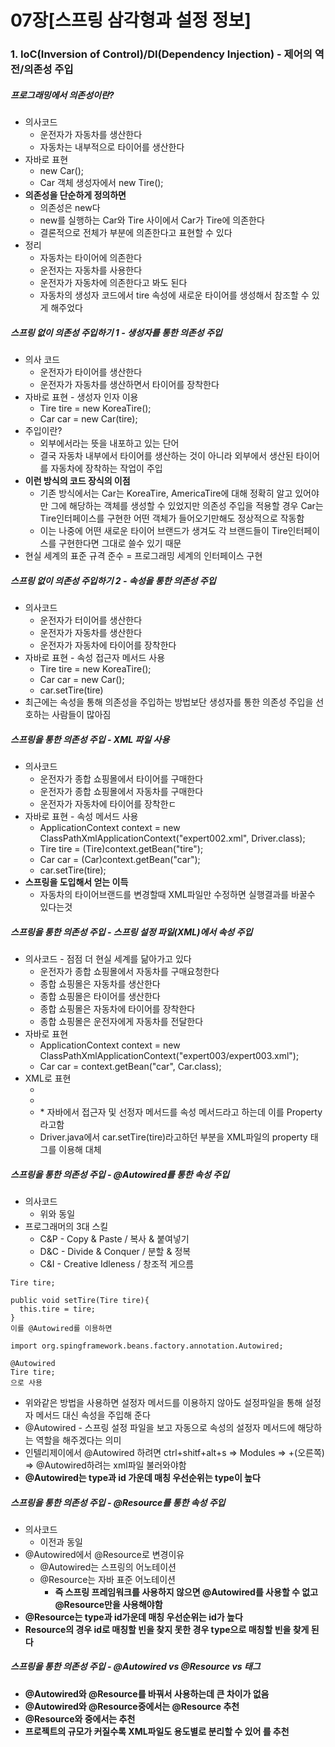 # 07장[스프링 삼각형과 설정 정보]
### 1. IoC(Inversion of Control)/DI(Dependency Injection) - 제어의 역전/의존성 주입
##### 프로그래밍에서 의존성이란?
* 의사코드
  * 운전자가 자동차를 생산한다
  * 자동차는 내부적으로 타이어를 생산한다
* 자바로 표현
  * new Car();
  * Car 객체 생성자에서 new Tire();
* <strong>의존성을 단순하게 정의하면</strong>
  * 의존성은 new다
  * new를 실행하는 Car와 Tire 사이에서 Car가 Tire에 의존한다
  * 결론적으로 전체가 부분에 의존한다고 표현할 수 있다
* 정리
  * 자동차는 타이어에 의존한다
  * 운전자는 자동차를 사용한다
  * 운전자가 자동차에 의존한다고 봐도 된다
  * 자동차의 생성자 코드에서 tire 속성에 새로운 타이어를 생성해서 참조할 수 있게 해주었다

##### 스프링 없이 의존성 주입하기 1 - 생성자를 통한 의존성 주입
* 의사 코드
  * 운전자가 타이어를 생산한다
  * 운전자가 자동차를 생산하면서 타이어를 장착한다
* 자바로 표현 - 생성자 인자 이용
  * Tire tire = new KoreaTire();
  * Car car = new Car(tire);
* 주입이란?
  * 외부에서라는 뜻을 내포하고 있는 단어
  * 결국 자동차 내부에서 타이어를 생산하는 것이 아니라 외부에서 생산된 타이어를 자동차에 장착하는 작업이 주입
* <strong>이런 방식의 코드 장식의 이점</strong>
  * 기존 방식에서는 Car는 KoreaTire, AmericaTire에 대해 정확히 알고 있어야만 그에 해당하는 객체를 생성할 수 있었지만 의존성 주입을 적용할 경우 Car는 Tire인터페이스를 구현한 어떤 객체가 들어오기만해도 정상적으로 작동함
  * 이는 나중에 어떤 새로운 타이어 브랜드가 생겨도 각 브랜드들이 Tire인터페이스를 구현한다면 그대로 쓸수 있기 때문
* 현실 세계의 표준 규격 준수 = 프로그래밍 세계의 인터페이스 구현

##### 스프링 없이 의존성 주입하기 2 - 속성을 통한 의존성 주입
* 의사코드
  * 운전자가 터이어를 생산한다
  * 운전자가 자동차를 생산한다
  * 운전자가 자동차에 타이어를 장착한다
* 자바로 표현 - 속성 접근자 메서드 사용
  * Tire tire = new KoreaTire();
  * Car car = new Car();
  * car.setTire(tire)
* 최근에는 속성을 통해 의존성을 주입하는 방법보단 생성자를 통한 의존성 주입을 선호하는 사람들이 많아짐

##### 스프링을 통한 의존성 주입 - XML 파일 사용
* 의사코드
  * 운전자가 종합 쇼핑몰에서 타이어를 구매한다
  * 운전자가 종합 쇼핑몰에서 자동차를 구매한다
  * 운전자가 자동차에 타이어를 장착한ㄷ
* 자바로 표현 - 속성 메서드 사용
  * ApplicationContext context = new ClassPathXmlApplicationContext("expert002.xml", Driver.class);
  * Tire tire = (Tire)context.getBean("tire");
  * Car car = (Car)context.getBean("car");
  * car.setTire(tire);
* <strong>스프링을 도입해서 얻는 이득</strong>
  * 자동차의 타이어브랜드를 변경할때 XML파일만 수정하면 실행결과를 바꿀수 있다는것

##### 스프링을 통한 의존성 주입 - 스프링 설정 파일(XML)에서 속성 주입
* 의사코드 - 점점 더 현실 세계를 닮아가고 있다
  * 운전자가 종합 쇼핑몰에서 자동차를 구매요청한다
  * 종합 쇼핑몰은 자동차를 생산한다
  * 종합 쇼핑몰은 타이어를 생산한다
  * 종합 쇼핑몰은 자동차에 타이어를 장착한다
  * 종합 쇼핑몰은 운전자에게 자동차를 전달한다
* 자바로 표현
  * ApplicationContext context = new ClassPathXmlApplicationContext("expert003/expert003.xml");
  * Car car = context.getBean("car", Car.class);
* XML로 표현
  * <bean id="koreaTire" class="expert003.KoreaTire"></bean>
  * <bean id="americaTire" class="expert003.AmericaTire"></bean>
  * <bean id="car" class="expert003.car">
        <property name="tire" ref="koreaTire"></property>
    </bean>
    * 자바에서 접근자 및 선정자 메서드를 속성 메서드라고 하는데 이를 Property라고함
  * Driver.java에서 car.setTire(tire)라고하던 부분을 XML파일의 property 태그를 이용해 대체

##### 스프링을 통한 의존성 주입 - @Autowired를 통한 속성 주입
* 의사코드
  * 위와 동일
* 프로그래머의 3대 스킬
  * C&P - Copy & Paste / 복사 & 붙여넣기
  * D&C - Divide & Conquer / 분할 & 정복
  * C&I - Creative Idleness / 창조적 게으름
```
Tire tire;

public void setTire(Tire tire){
  this.tire = tire;
}
이를 @Autowired를 이용하면

import org.spingframework.beans.factory.annotation.Autowired;

@Autowired
Tire tire;
으로 사용
```
* 위와같은 방법을 사용하면 설정자 메서드를 이용하지 않아도 설정파일을 통해 설정자 메서드 대신 속성을 주입해 준다
* @Autowired - 스프링 설정 파일을 보고 자동으로 속성의 설정자 메서드에 해당하는 역할을 해주겠다는 의미
* 인텔리제이에서 @Autowired 하려면 ctrl+shitf+alt+s => Modules => +(오른쪽) => @Autowired하려는 xml파일 불러와야함
* <strong>@Autowired는 type과 id 가운데 매칭 우선순위는 type이 높다</strong>

##### 스프링을 통한 의존성 주입 - @Resource를 통한 속성 주입
* 의사코드
  * 이전과 동일
* @Autowired에서 @Resource로 변경이유
  * @Autowired는 스프링의 어노테이션
  * @Resource는 자바 표준 어노테이션
    * <strong>즉 스프링 프레임워크를 사용하지 않으면 @Autowired를 사용할 수 없고 @Resource만을 사용해야함
* <strong>@Resource는 type과 id가운데 매칭 우선순위는 id가 높다</strong>
* Resource의 경우 id로 매칭할 빈을 찾지 못한 경우 type으로 매칭할 빈을 찾게 된다

##### 스프링을 통한 의존성 주입 - @Autowired vs @Resource vs <property>태그
* @Autowired와 @Resource를 바꿔서 사용하는데 큰 차이가 없음
* @Autowired와 @Resource중에서는 @Resource 추천
* @Resource와 <property>중에서는 <property>추천
* 프로젝트의 규모가 커질수록 XML파일도 용도별로 분리할 수 있어 <property>를 추천